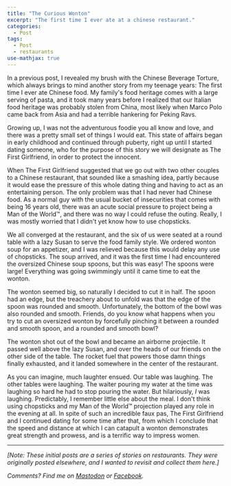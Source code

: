 ```yaml
---
title: "The Curious Wonton"
excerpt: "The first time I ever ate at a chinese restaurant."
categories:
  - Post
tags:
  - Post
  - restaurants
use-mathjax: true
---
```


In a previous post, I revealed my brush with the Chinese Beverage Torture, which always brings to mind another story
from my teenage years: The first time I ever ate Chinese food. My family's food heritage comes with a large serving of
pasta, and it took many years before I realized that our Italian food heritage was probably stolen from China, most
likely when Marco Polo came back from Asia and had a terrible hankering for Peking Ravs.

Growing up, I was not the adventurous foodie you all know and love, and there was a pretty small set of things I would
eat. This state of affairs began in early childhood and continued through puberty, right up until I started dating
someone, who for the purpose of this story we will designate as The First Girlfriend, in order to protect the innocent.

When The First Girlfriend suggested that we go out with two other couples to a Chinese restaurant, that sounded like a
smashing idea, partly because it would ease the pressure of this whole dating thing and having to act as an entertaining
person. The only problem was that I had never had Chinese food. As a normal guy with the usual bucket of insecurities
that comes with being 16 years old, there was an acute social pressure to project being a Man of the World™, and there
was no way I could refuse the outing. Really, I was mostly worried that I didn't yet know how to use chopsticks.

We all converged at the restaurant, and the six of us were seated at a round table with a lazy Susan to serve the food
family style.  We ordered wonton soup for an appetizer, and I was relieved because this would delay any use of
chopsticks. The soup arrived, and it was the first time I had encountered the oversized Chinese soup spoons, but this
was easy! The spoons were large! Everything was going swimmingly until it came time to eat the wonton.

The wonton seemed big, so naturally I decided to cut it in half. The spoon had an edge, but the treachery about to
unfold was that the edge of the spoon was rounded and smooth. Unfortunately, the bottom of the bowl was also rounded and
smooth.  Friends, do you know what happens when you try to cut an oversized wonton by forcefully pinching it between a
rounded and smooth spoon, and a rounded and smooth bowl?

The wonton shot out of the bowl and became an airborne projectile. It passed well above the lazy Susan, and over the
heads of our friends on the other side of the table. The rocket fuel that powers those damn things finally exhausted,
and it landed somewhere in the center of the restaurant.

As you can imagine, much laughter ensued. Our table was laughing. The other tables were laughing. The waiter pouring my
water at the time was laughing so hard he had to stop pouring the water.  But hilariously, *I* was
laughing. Predictably, I remember little else about the meal. I don't think using chopsticks and my Man of the World™
projection played any role in the evening at all. In spite of such an incredible faux pas, The First Girlfriend and I
continued dating for some time after that, from which I conclude that the speed and distance at which I can catapult a
wonton demonstrates great strength and prowess, and is a terrific way to impress women.

<hr> 

*[Note: These initial posts are a series of stories on restaurants. They were originally posted elsewhere, and I wanted to
revisit and collect them here.]*

*Comments? Find me on <a href="https://mastodon.mit.edu/@jpmattia">Mastodon</a> or <a
href="https://www.facebook.com/jpmattiaman">Facebook</a>.*
